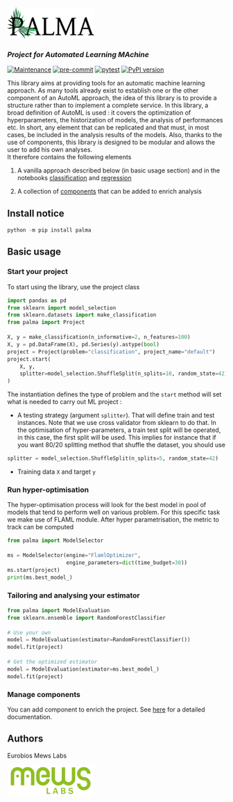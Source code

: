<img src="./.static/logo.png" width="200"/>

### _Project for Automated Learning MAchine_ 

[![Maintenance](https://img.shields.io/badge/Maintained%3F-yes-green.svg)](https://GitHub.com/eurobios-mews-labs/palma/graphs/commit-activity)
[![pre-commit](https://img.shields.io/badge/pre--commit-enabled-brightgreen?logo=pre-commit&logoColor=white)](https://github.com/pre-commit/pre-commit)
[![pytest](https://github.com/eurobios-scb/palma/actions/workflows/pytest.yml/badge.svg?event=push)](https://docs.pytest.org)
[![PyPI version](https://badge.fury.io/py/palma.svg)](https://badge.fury.io/py/palma)

This library aims at providing tools for an automatic machine learning approach.
As many tools already exist to establish one or the other component of an AutoML
approach, the idea of this library is to provide a structure rather than to
implement a complete service.
In this library, a broad definition of AutoML is used : it covers the
optimization of hyperparameters, the historization of models, the analysis
of performances etc. In short, any element that can be replicated and that must,
in most cases, be included in the analysis results of the models.
Also, thanks to the use of components, this
library is designed to be modular and allows the user to add his own
analyses.    
It therefore contains the following elements

1. A vanilla approach described below (in basic usage section) and in the notebooks
[classification](examples/classification.ipynb) and [regression](examples/regression.ipynb)

2. A collection of [components](doc/components.md) that can be added to enrich
   analysis

## Install notice

``` powershell
python -m pip install palma
```

## Basic usage

### Start your project

To start using the library, use the project class

```python
import pandas as pd
from sklearn import model_selection
from sklearn.datasets import make_classification
from palma import Project

X, y = make_classification(n_informative=2, n_features=100)
X, y = pd.DataFrame(X), pd.Series(y).astype(bool)
project = Project(problem="classification", project_name="default")
project.start(
    X, y,
    splitter=model_selection.ShuffleSplit(n_splits=10, random_state=42),
)
```

The instantiation defines the type of problem and the `start` method will set
what is needed to carry out ML project :

- A testing strategy (argument `splitter`). That will define train and test
  instances.
  Note that we use cross validator from sklearn to do that. In the
  optimisation of hyper-parameters, a train test split will be operated, in this
  case, the first split will be used.
  This implies for instance that if you want 80/20 splitting method that shuffle
  the dataset, you should use

```python
splitter = model_selection.ShuffleSplit(n_splits=5, random_state=42)
```

- Training data `X` and target `y`

### Run hyper-optimisation

The hyper-optimisation process will look for the best model in pool of models
that tend to perform well on various problem.
For this specific task we make use of FLAML module. After hyper parametrisation,
the metric to track can be computed

```python
from palma import ModelSelector

ms = ModelSelector(engine="FlamlOptimizer",
                   engine_parameters=dict(time_budget=30))
ms.start(project)
print(ms.best_model_)
```

### Tailoring and analysing your estimator


```python
from palma import ModelEvaluation
from sklearn.ensemble import RandomForestClassifier

# Use your own
model = ModelEvaluation(estimator=RandomForestClassifier())
model.fit(project)

# Get the optimized estimator
model = ModelEvaluation(estimator=ms.best_model_)
model.fit(project)
```

### Manage components

You can add component to enrich the project.
See [here](doc/components.md) for a detailed documentation.

## Authors

Eurobios Mews Labs

<img src=".static/logoEurobiosMewsLabs.png" width="200"/>
